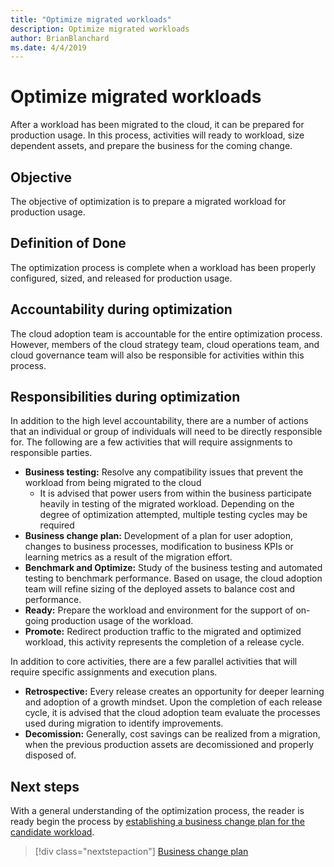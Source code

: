 ```yaml
---
title: "Optimize migrated workloads"
description: Optimize migrated workloads
author: BrianBlanchard
ms.date: 4/4/2019
---
```


# Optimize migrated workloads

After a workload has been migrated to the cloud, it can be prepared for production usage. In this process, activities will ready to workload, size dependent assets, and prepare the business for the coming change.

## Objective

The objective of optimization is to prepare a migrated workload for production usage.

## Definition of Done

The optimization process is complete when a workload has been properly configured, sized, and released for production usage.

## Accountability during optimization

The cloud adoption team is accountable for the entire optimization process. However, members of the cloud strategy team, cloud operations team, and cloud governance team will also be responsible for activities within this process.

## Responsibilities during optimization

In addition to the high level accountability, there are a number of actions that an individual or group of individuals will need to be directly responsible for. The following are a few activities that will require assignments to responsible parties.

* **Business testing:** Resolve any compatibility issues that prevent the workload from being migrated to the cloud
    * It is advised that power users from within the business participate heavily in testing of the migrated workload. Depending on the degree of optimization attempted, multiple testing cycles may be required
* **Business change plan:** Development of a plan for user adoption, changes to business processes, modification to business KPIs or learning metrics as a result of the migration effort.
* **Benchmark and Optimize:** Study of the business testing and automated testing to benchmark performance. Based on usage, the cloud adoption team will refine sizing of the deployed assets to balance cost and performance.
* **Ready:** Prepare the workload and environment for the support of on-going production usage of the workload.
* **Promote:** Redirect production traffic to the migrated and optimized workload, this activity represents the completion of a release cycle.

In addition to core activities, there are a few parallel activities that will require specific assignments and execution plans.

* **Retrospective:** Every release creates an opportunity for deeper learning and adoption of a growth mindset. Upon the completion of each release cycle, it is advised that the cloud adoption team evaluate the processes used during migration to identify improvements.
* **Decomission:** Generally, cost savings can be realized from a migration, when the previous production assets are decomissioned and properly disposed of.

## Next steps

With a general understanding of the optimization process, the reader is ready begin the process by [establishing a business change plan for the candidate workload](./business-change-plan.md).

> [!div class="nextstepaction"]
> [Business change plan](./business-change-plan.md)